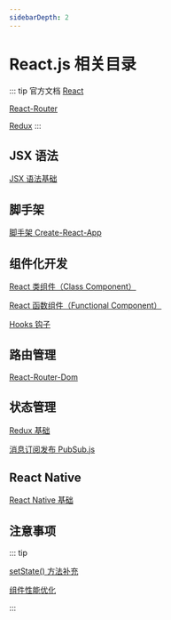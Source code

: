 ```yaml
---
sidebarDepth: 2
---
```


# React.js 相关目录

::: tip 官方文档
[React](https://react.docschina.org/)

[React-Router](https://reactrouter.com/)

[Redux](https://www.redux.org.cn/)
:::

## JSX 语法

[JSX 语法基础](./JSX/JSX.md)

## 脚手架

[脚手架 Create-React-App](./Cli/Create-React-App.md)

## 组件化开发

[React 类组件（Class Component）](./ComponentsDev/ClassComponent.md)

[React 函数组件（Functional Component）](./ComponentsDev/FunctionalComponent.md)

[Hooks 钩子](./ComponentsDev/Hooks.md)

## 路由管理

[React-Router-Dom](./Router/React-Router-Dom.md)

## 状态管理

[Redux 基础](./Redux.md)

[消息订阅发布 PubSub.js](./StateManage/PubSub.md)

## React Native

[React Native 基础](./ReactNative.md)

## 注意事项

::: tip

[setState() 方法补充](./extra-01.md)

[组件性能优化](./extra-02.md)

:::
